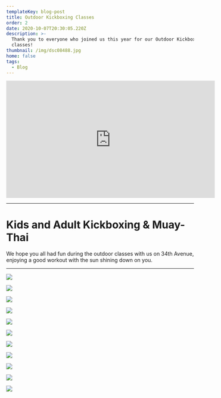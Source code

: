 ```yaml
---
templateKey: blog-post
title: Outdoor Kickboxing Classes
order: 2
date: 2020-10-07T20:30:05.220Z
description: >-
  Thank you to everyone who joined us this year for our Outdoor Kickboxing
  classes! 
thumbnail: /img/dsc08488.jpg
home: false
tags:
  - Blog
---
```

<iframe width="560" height="315" src="https://www.youtube.com/embed/L9bfctgqOtI" frameborder="0" allow="accelerometer; autoplay; clipboard-write; encrypted-media; gyroscope; picture-in-picture" allowfullscreen></iframe>

- - -

# Kids and Adult Kickboxing & Muay-Thai

We hope you all had fun during the outdoor classes with us on 34th Avenue, enjoying a good workout with the sun shining down on you. 

- - -

![](/img/mvi_4294.mov.00_00_05_26.still001.png)

![](/img/dsc08802.jpg)

![](/img/dsc08151.jpg)

![](/img/img_5802.jpg)

![](/img/dsc08761.jpg)

![](/img/mvi_4303.mov.00_04_32_16.still006.png)

![](/img/dsc08199.jpg)

![](/img/mvi_4301.mov.00_01_28_07.still001.jpg)

![](/img/dsc08591.jpg)

![](/img/dsc08814.jpg)

![](/img/dsc08770.jpg)
